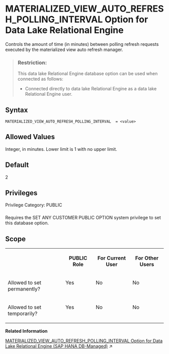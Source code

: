<!-- loiobeb258e2c5044c44aebc49f3d6318ca2 -->

# MATERIALIZED\_VIEW\_AUTO\_REFRESH\_POLLING\_INTERVAL Option for Data Lake Relational Engine

Controls the amount of time \(in minutes\) between polling refresh requests executed by the materialized view auto refresh manager.



> ### Restriction:  
> This data lake Relational Engine database option can be used when connected as follows:
> 
> -   Connected directly to data lake Relational Engine as a data lake Relational Engine user.



<a name="loiobeb258e2c5044c44aebc49f3d6318ca2__mv_auto_refresh_pooling_syntax1"/>

## Syntax

```
MATERIALIZED_VIEW_AUTO_REFRESH_POLLING_INTERVAL  = <value>
```



<a name="loiobeb258e2c5044c44aebc49f3d6318ca2__mv_auto_refresh_pooling_values1"/>

## Allowed Values

Integer, in minutes. Lower limit is 1 with no upper limit.



<a name="loiobeb258e2c5044c44aebc49f3d6318ca2__mv_auto_refresh_pooling_default1"/>

## Default

2



<a name="loiobeb258e2c5044c44aebc49f3d6318ca2__mv_auto_refresh_pooling_priv1"/>

## Privileges

Privilege Category: PUBLIC



### 

Requires the SET ANY CUSTOMER PUBLIC OPTION system privilege to set this database option.



<a name="loiobeb258e2c5044c44aebc49f3d6318ca2__mv_auto_refresh_pooling_scope1"/>

## Scope


<table>
<tr>
<th valign="top">

 



</th>
<th valign="top">

PUBLIC Role



</th>
<th valign="top">

For Current User



</th>
<th valign="top">

For Other Users



</th>
</tr>
<tr>
<td valign="top">

Allowed to set permanently?



</td>
<td valign="top">

Yes



</td>
<td valign="top">

No



</td>
<td valign="top">

No



</td>
</tr>
<tr>
<td valign="top">

Allowed to set temporarily?



</td>
<td valign="top">

Yes



</td>
<td valign="top">

No



</td>
<td valign="top">

No



</td>
</tr>
</table>

**Related Information**  


[MATERIALIZED_VIEW_AUTO_REFRESH_POLLING_INTERVAL Option for Data Lake Relational Engine (SAP HANA DB-Managed)](https://help.sap.com/viewer/a898e08b84f21015969fa437e89860c8/2023_1_QRC/en-US/84aa190c7a8f463196bd9755c6146a29.html "Controls the amount of time (in minutes) between polling refresh requests executed by the materialized view auto refresh manager.") :arrow_upper_right:

